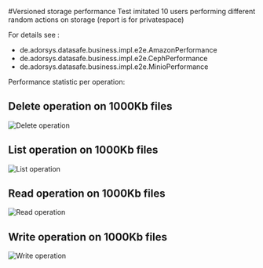 #Versioned storage performance
Test imitated 10 users performing different random actions on storage (report is for privatespace)

For details see :
 - de.adorsys.datasafe.business.impl.e2e.AmazonPerformance
 - de.adorsys.datasafe.business.impl.e2e.CephPerformance
 - de.adorsys.datasafe.business.impl.e2e.MinioPerformance

Performance statistic per operation:

## Delete operation on 1000Kb files
![Delete operation](http://www.plantuml.com/plantuml/proxy?src=https://raw.githubusercontent.com/adorsys/datasafe/feature/DOC-153-api-versioning/datasafe-metainfo-version/docs/perf/delete_1000Kb.svg&vvv=1&sanitize=true)

## List operation on 1000Kb files
![List operation](http://www.plantuml.com/plantuml/proxy?src=https://raw.githubusercontent.com/adorsys/datasafe/feature/DOC-153-api-versioning/datasafe-metainfo-version/docs/perf/list_1000Kb.svg&vvv=1&sanitize=true)

## Read operation on 1000Kb files
![Read operation](http://www.plantuml.com/plantuml/proxy?src=https://raw.githubusercontent.com/adorsys/datasafe/feature/DOC-153-api-versioning/datasafe-metainfo-version/docs/perf/read_1000Kb.svg&vvv=1&sanitize=true)

## Write operation on 1000Kb files
![Write operation](http://www.plantuml.com/plantuml/proxy?src=https://raw.githubusercontent.com/adorsys/datasafe/feature/DOC-153-api-versioning/datasafe-metainfo-version/docs/perf/write_1000Kb.svg&vvv=1&sanitize=true)